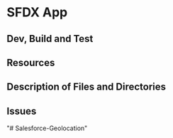 # SFDX  App

## Dev, Build and Test


## Resources


## Description of Files and Directories


## Issues


"# Salesforce-Geolocation" 
